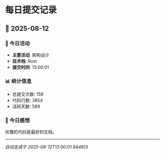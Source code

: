 # 每日提交记录

## 📅 2025-08-12

### 🎯 今日活动
- **主要活动**: 架构设计
- **技术栈**: Rust
- **提交时间**: 13:00:01

### 📊 统计信息
- 总提交次数: 158
- 代码行数: 3854
- 活跃天数: 589

### 💭 今日感悟
优雅的代码是最好的文档。

---
*自动生成于 2025-08-12T13:00:01.944813*
